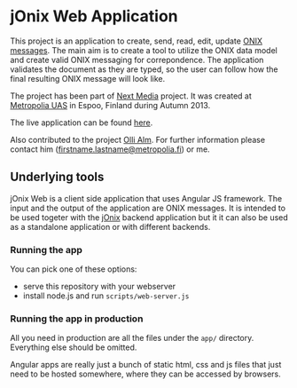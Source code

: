 # jOnix Web Application

This project is an application to create, send, read, edit, update [ONIX messages](http://www.editeur.org/8/ONIX/). The main aim is to create a tool to utilize the ONIX data model and create valid ONIX messaging for correpondence. The application validates the document as they are typed, so the user can follow how the final resulting ONIX message will look like.

The project has been part of [Next Media](http://www.nextmedia.fi/) project. It was created at [Metropolia UAS](http://metropolia.fi/en) in Espoo, Finland during Autumn 2013.

The live application can be found [here](http://ereading.metropolia.fi/jonix_web).

Also contributed to the project [Olli Alm](https://github.com/OAlm). For further information please contact him (firstname.lastname@metropolia.fi) or me.

## Underlying tools

jOnix Web is a client side application that uses Angular JS framework. The input and the output of the application are ONIX messages. It is intended to be used togeter with the [jOnix](https://github.com/coolartemka/jOnix) backend application but it it can also be used as a standalone application or with different backends.

### Running the app

You can pick one of these options:

* serve this repository with your webserver
* install node.js and run `scripts/web-server.js`

### Running the app in production

All you need in production are all the files under the `app/` directory.
Everything else should be omitted.

Angular apps are really just a bunch of static html, css and js files that just need to be hosted
somewhere, where they can be accessed by browsers.
